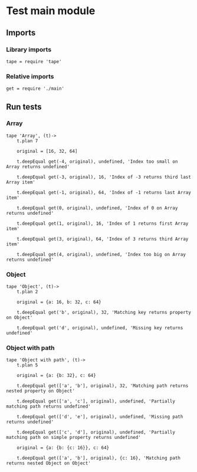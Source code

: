 # Test main module

## Imports

### Library imports

	tape = require 'tape'


### Relative imports

	get = require './main'


## Run tests

### Array

	tape 'Array', (t)->
		t.plan 7

		original = [16, 32, 64]

		t.deepEqual get(-4, original), undefined, 'Index too small on Array returns undefined'

		t.deepEqual get(-3, original), 16, 'Index of -3 returns third last Array item'

		t.deepEqual get(-1, original), 64, 'Index of -1 returns last Array item'

		t.deepEqual get(0, original), undefined, 'Index of 0 on Array returns undefined'

		t.deepEqual get(1, original), 16, 'Index of 1 returns first Array item'

		t.deepEqual get(3, original), 64, 'Index of 3 returns third Array item'

		t.deepEqual get(4, original), undefined, 'Index too big on Array returns undefined'


### Object

	tape 'Object', (t)->
		t.plan 2

		original = {a: 16, b: 32, c: 64}

		t.deepEqual get('b', original), 32, 'Matching key returns property on Object'

		t.deepEqual get('d', original), undefined, 'Missing key returns undefined'


### Object with path

	tape 'Object with path', (t)->
		t.plan 5

		original = {a: {b: 32}, c: 64}

		t.deepEqual get(['a', 'b'], original), 32, 'Matching path returns nested property on Object'

		t.deepEqual get(['a', 'c'], original), undefined, 'Partially matching path returns undefined'

		t.deepEqual get(['d', 'e'], original), undefined, 'Missing path returns undefined'

		t.deepEqual get(['c', 'd'], original), undefined, 'Partially matching path on simple property returns undefined'

		original = {a: {b: {c: 16}}, c: 64}

		t.deepEqual get(['a', 'b'], original), {c: 16}, 'Matching path returns nested Object on Object'
